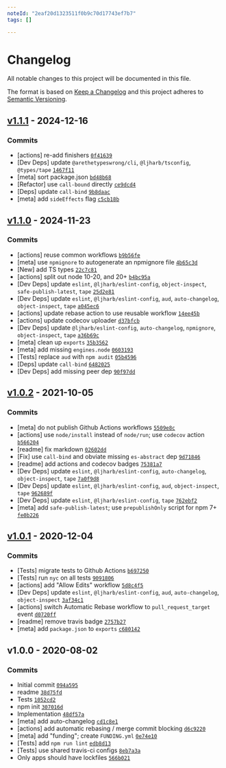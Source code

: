 ```yaml
---
noteId: "2eaf20d1323511f0b9c70d17743ef7b7"
tags: []

---
```


# Changelog

All notable changes to this project will be documented in this file.

The format is based on [Keep a Changelog](https://keepachangelog.com/en/1.0.0/)
and this project adheres to [Semantic Versioning](https://semver.org/spec/v2.0.0.html).

## [v1.1.1](https://github.com/inspect-js/is-finalizationregistry/compare/v1.1.0...v1.1.1) - 2024-12-16

### Commits

- [actions] re-add finishers [`0f41639`](https://github.com/inspect-js/is-finalizationregistry/commit/0f41639657eb79da783ab99246ffbab97ce52785)
- [Dev Deps] update `@arethetypeswrong/cli`, `@ljharb/tsconfig`, `@types/tape` [`1467f11`](https://github.com/inspect-js/is-finalizationregistry/commit/1467f11d2b638ae72ab5fff33a72c88143ed9546)
- [meta] sort package.json [`bd48b68`](https://github.com/inspect-js/is-finalizationregistry/commit/bd48b686cf499ae590404729b4d3a6fca9c9d0f3)
- [Refactor] use `call-bound` directly [`ce9dcd4`](https://github.com/inspect-js/is-finalizationregistry/commit/ce9dcd4abea4d17ca63b2d46385d78bebaf05d84)
- [Deps] update `call-bind` [`9b8daac`](https://github.com/inspect-js/is-finalizationregistry/commit/9b8daac5237a420ec8de65222d1b14e56de55b50)
- [meta] add `sideEffects` flag [`c5cb18b`](https://github.com/inspect-js/is-finalizationregistry/commit/c5cb18b51f22a52dcdc17afc3ce02a1ace41d418)

## [v1.1.0](https://github.com/inspect-js/is-finalizationregistry/compare/v1.0.2...v1.1.0) - 2024-11-23

### Commits

- [actions] reuse common workflows [`b9b56fe`](https://github.com/inspect-js/is-finalizationregistry/commit/b9b56fe405d0385fcbcc587abcf7b6f0c5b4e7be)
- [meta] use `npmignore` to autogenerate an npmignore file [`4b65c3d`](https://github.com/inspect-js/is-finalizationregistry/commit/4b65c3dfe532ba3d1130f9bd7d36d674790b836d)
- [New] add TS types [`22c7c81`](https://github.com/inspect-js/is-finalizationregistry/commit/22c7c81612a906c787432a0c70df27c2a278f370)
- [actions] split out node 10-20, and 20+ [`b4bc95a`](https://github.com/inspect-js/is-finalizationregistry/commit/b4bc95a923323b9064965442f2a5646c1ec4b99b)
- [Dev Deps] update `eslint`, `@ljharb/eslint-config`, `object-inspect`, `safe-publish-latest`, `tape` [`25d2e81`](https://github.com/inspect-js/is-finalizationregistry/commit/25d2e815627d5549bbd366fd95dcd134f99fc16d)
- [Dev Deps] update `eslint`, `@ljharb/eslint-config`, `aud`, `auto-changelog`, `object-inspect`, `tape` [`a045ec6`](https://github.com/inspect-js/is-finalizationregistry/commit/a045ec6d56106561232bd7dbd95c058d195cd3d9)
- [actions] update rebase action to use reusable workflow [`14ee45b`](https://github.com/inspect-js/is-finalizationregistry/commit/14ee45b34361a4a14cfc444a71601e55ddd98a6e)
- [actions] update codecov uploader [`d37bfcb`](https://github.com/inspect-js/is-finalizationregistry/commit/d37bfcb43695e56c06829b05051f5b5f4cdbcd6b)
- [Dev Deps] update `@ljharb/eslint-config`, `auto-changelog`, `npmignore`, `object-inspect`, `tape` [`a36b69c`](https://github.com/inspect-js/is-finalizationregistry/commit/a36b69c8f1a43beb07416658609b9950e58bb615)
- [meta] clean up `exports` [`35b3562`](https://github.com/inspect-js/is-finalizationregistry/commit/35b35627f8234e76a92e72669f7c5041e2c4074b)
- [meta] add missing `engines.node` [`0603193`](https://github.com/inspect-js/is-finalizationregistry/commit/06031931c5f4e672f47463da2c7b43b45a629819)
- [Tests] replace `aud` with `npm audit` [`05b4596`](https://github.com/inspect-js/is-finalizationregistry/commit/05b459606f22cebe6a42101438bfcdae68313786)
- [Deps] update `call-bind` [`6482025`](https://github.com/inspect-js/is-finalizationregistry/commit/6482025cba84cff2b51db51768ed6d391f01335d)
- [Dev Deps] add missing peer dep [`90f97dd`](https://github.com/inspect-js/is-finalizationregistry/commit/90f97ddc8998ead46f26d8b2fa0fd8be17ea48bb)

## [v1.0.2](https://github.com/inspect-js/is-finalizationregistry/compare/v1.0.1...v1.0.2) - 2021-10-05

### Commits

- [meta] do not publish Github Actions workflows [`5509e8c`](https://github.com/inspect-js/is-finalizationregistry/commit/5509e8c13173a128244fc306d304c9be958b62f3)
- [actions] use `node/install` instead of `node/run`; use `codecov` action [`b566204`](https://github.com/inspect-js/is-finalizationregistry/commit/b5662048c9824089baf6fe3e0c408d6297635b2c)
- [readme] fix markdown [`02602dd`](https://github.com/inspect-js/is-finalizationregistry/commit/02602dda3176944f6681b97fb0d26e43bf2accc8)
- [Fix] use `call-bind` and obviate missing `es-abstract` dep [`9d71846`](https://github.com/inspect-js/is-finalizationregistry/commit/9d718467ef713e10242c28e48d82947d108ed5ef)
- [readme] add actions and codecov badges [`75381a7`](https://github.com/inspect-js/is-finalizationregistry/commit/75381a76ad373fd4bea0f032e8593dec60785332)
- [Dev Deps] update `eslint`, `@ljharb/eslint-config`, `auto-changelog`, `object-inspect`, `tape` [`7a0f9d8`](https://github.com/inspect-js/is-finalizationregistry/commit/7a0f9d8befeee03f578cf9184190e4a143a05abf)
- [Dev Deps] update `eslint`, `@ljharb/eslint-config`, `aud`, `object-inspect`, `tape` [`962689f`](https://github.com/inspect-js/is-finalizationregistry/commit/962689f01c33d06eadb4456004d231b56cb13825)
- [Dev Deps] update `eslint`, `@ljharb/eslint-config`, `tape` [`762ebf2`](https://github.com/inspect-js/is-finalizationregistry/commit/762ebf2f8d06597029b794053f0630b6ddeb7cc2)
- [meta] add `safe-publish-latest`; use `prepublishOnly` script for npm 7+ [`fe0b226`](https://github.com/inspect-js/is-finalizationregistry/commit/fe0b2268e0eaa4fd56418aba87d2e761c04917e6)

## [v1.0.1](https://github.com/inspect-js/is-finalizationregistry/compare/v1.0.0...v1.0.1) - 2020-12-04

### Commits

- [Tests] migrate tests to Github Actions [`b697250`](https://github.com/inspect-js/is-finalizationregistry/commit/b69725063681eeb9179d9945512a62112b360cd2)
- [Tests] run `nyc` on all tests [`9091806`](https://github.com/inspect-js/is-finalizationregistry/commit/9091806c8cc05340dc964fb3c566e650c1bff947)
- [actions] add "Allow Edits" workflow [`5d8c4f5`](https://github.com/inspect-js/is-finalizationregistry/commit/5d8c4f5e5ca4f001f6a16744c2cce5d32bdae39b)
- [Dev Deps] update `eslint`, `@ljharb/eslint-config`, `aud`, `auto-changelog`, `object-inspect` [`3af34c1`](https://github.com/inspect-js/is-finalizationregistry/commit/3af34c194a8dfb41e773f7e1647e1e1cf05ec98d)
- [actions] switch Automatic Rebase workflow to `pull_request_target` event [`d0720ff`](https://github.com/inspect-js/is-finalizationregistry/commit/d0720ff2d07308ec3e90f13c7a15affa05339fe7)
- [readme] remove travis badge [`2757b27`](https://github.com/inspect-js/is-finalizationregistry/commit/2757b27db4cbb93d712bd85c1741f3071a720dc7)
- [meta] add `package.json` to `exports` [`c680142`](https://github.com/inspect-js/is-finalizationregistry/commit/c680142dcd73d3f3c8ec75c0ab1c9281edaeb91f)

## v1.0.0 - 2020-08-02

### Commits

- Initial commit [`094a595`](https://github.com/inspect-js/is-finalizationregistry/commit/094a59522ab29b1701ad2f1cb67ee01f1e68cae2)
- readme [`38d75fd`](https://github.com/inspect-js/is-finalizationregistry/commit/38d75fd9d38106b6a4d09bdb4ac5c5ca186c62de)
- Tests [`1052cd2`](https://github.com/inspect-js/is-finalizationregistry/commit/1052cd21bfa90e83e5fbf656ce67f3c038aa9336)
- npm init [`307016d`](https://github.com/inspect-js/is-finalizationregistry/commit/307016d5228e184a22a1ee2992f24ed208c3cec6)
- Implementation [`48df57a`](https://github.com/inspect-js/is-finalizationregistry/commit/48df57a25d3cde99f43a46fe458e878f79179520)
- [meta] add auto-changelog [`cd1c8e1`](https://github.com/inspect-js/is-finalizationregistry/commit/cd1c8e1f97a499a0ea7edc6e7afde3b522fb8329)
- [actions] add automatic rebasing / merge commit blocking [`d6c9220`](https://github.com/inspect-js/is-finalizationregistry/commit/d6c92207d7f76785dada19e09b937326dc3b499d)
- [meta] add "funding"; create `FUNDING.yml` [`0e74e10`](https://github.com/inspect-js/is-finalizationregistry/commit/0e74e10f3667b1f8c9ea2a7a3dba67b373a17902)
- [Tests] add `npm run lint` [`edb8d13`](https://github.com/inspect-js/is-finalizationregistry/commit/edb8d138a6350b0fb7f398657125c74f218c547f)
- [Tests] use shared travis-ci configs [`8eb7a3a`](https://github.com/inspect-js/is-finalizationregistry/commit/8eb7a3a0a45e5aab60edb385ddee2e7bd1e22d81)
- Only apps should have lockfiles [`566b021`](https://github.com/inspect-js/is-finalizationregistry/commit/566b021e66bc2325e12f88324174413348cb987d)
